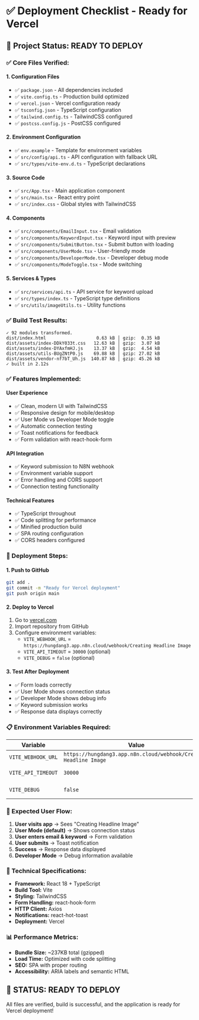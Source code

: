 # ✅ Deployment Checklist - Ready for Vercel

## 🎯 Project Status: READY TO DEPLOY

### **✅ Core Files Verified:**

#### **1. Configuration Files**
- ✅ `package.json` - All dependencies included
- ✅ `vite.config.ts` - Production build optimized
- ✅ `vercel.json` - Vercel configuration ready
- ✅ `tsconfig.json` - TypeScript configuration
- ✅ `tailwind.config.ts` - TailwindCSS configured
- ✅ `postcss.config.js` - PostCSS configured

#### **2. Environment Configuration**
- ✅ `env.example` - Template for environment variables
- ✅ `src/config/api.ts` - API configuration with fallback URL
- ✅ `src/types/vite-env.d.ts` - TypeScript declarations

#### **3. Source Code**
- ✅ `src/App.tsx` - Main application component
- ✅ `src/main.tsx` - React entry point
- ✅ `src/index.css` - Global styles with TailwindCSS

#### **4. Components**
- ✅ `src/components/EmailInput.tsx` - Email validation
- ✅ `src/components/KeywordInput.tsx` - Keyword input with preview
- ✅ `src/components/SubmitButton.tsx` - Submit button with loading
- ✅ `src/components/UserMode.tsx` - User-friendly mode
- ✅ `src/components/DeveloperMode.tsx` - Developer debug mode
- ✅ `src/components/ModeToggle.tsx` - Mode switching

#### **5. Services & Types**
- ✅ `src/services/api.ts` - API service for keyword upload
- ✅ `src/types/index.ts` - TypeScript type definitions
- ✅ `src/utils/imageUtils.ts` - Utility functions

### **✅ Build Test Results:**
```
✓ 92 modules transformed.
dist/index.html                   0.63 kB │ gzip:  0.35 kB
dist/assets/index-DDkY033t.css   12.63 kB │ gzip:  3.07 kB
dist/assets/index-DYAxfmHJ.js    13.37 kB │ gzip:  4.54 kB
dist/assets/utils-BUgZNtP0.js    69.88 kB │ gzip: 27.02 kB
dist/assets/vendor-nf7bT_Uh.js  140.87 kB │ gzip: 45.26 kB
✓ built in 2.12s
```

### **✅ Features Implemented:**

#### **User Experience**
- ✅ Clean, modern UI with TailwindCSS
- ✅ Responsive design for mobile/desktop
- ✅ User Mode vs Developer Mode toggle
- ✅ Automatic connection testing
- ✅ Toast notifications for feedback
- ✅ Form validation with react-hook-form

#### **API Integration**
- ✅ Keyword submission to N8N webhook
- ✅ Environment variable support
- ✅ Error handling and CORS support
- ✅ Connection testing functionality

#### **Technical Features**
- ✅ TypeScript throughout
- ✅ Code splitting for performance
- ✅ Minified production build
- ✅ SPA routing configuration
- ✅ CORS headers configured

### **🚀 Deployment Steps:**

#### **1. Push to GitHub**
```bash
git add .
git commit -m "Ready for Vercel deployment"
git push origin main
```

#### **2. Deploy to Vercel**
1. Go to [vercel.com](https://vercel.com)
2. Import repository from GitHub
3. Configure environment variables:
   - `VITE_WEBHOOK_URL` = `https://hungdang3.app.n8n.cloud/webhook/Creating Headline Image`
   - `VITE_API_TIMEOUT` = `30000` (optional)
   - `VITE_DEBUG` = `false` (optional)

#### **3. Test After Deployment**
- ✅ Form loads correctly
- ✅ User Mode shows connection status
- ✅ Developer Mode shows debug info
- ✅ Keyword submission works
- ✅ Response data displays correctly

### **📋 Environment Variables Required:**

| Variable | Value | Required |
|----------|-------|----------|
| `VITE_WEBHOOK_URL` | `https://hungdang3.app.n8n.cloud/webhook/Creating Headline Image` | ✅ Yes |
| `VITE_API_TIMEOUT` | `30000` | ❌ Optional |
| `VITE_DEBUG` | `false` | ❌ Optional |

### **🎯 Expected User Flow:**

1. **User visits app** → Sees "Creating Headline Image"
2. **User Mode (default)** → Shows connection status
3. **User enters email & keyword** → Form validation
4. **User submits** → Toast notification
5. **Success** → Response data displayed
6. **Developer Mode** → Debug information available

### **🔧 Technical Specifications:**

- **Framework:** React 18 + TypeScript
- **Build Tool:** Vite
- **Styling:** TailwindCSS
- **Form Handling:** react-hook-form
- **HTTP Client:** Axios
- **Notifications:** react-hot-toast
- **Deployment:** Vercel

### **📊 Performance Metrics:**
- **Bundle Size:** ~237KB total (gzipped)
- **Load Time:** Optimized with code splitting
- **SEO:** SPA with proper routing
- **Accessibility:** ARIA labels and semantic HTML

## 🎉 **STATUS: READY TO DEPLOY**

All files are verified, build is successful, and the application is ready for Vercel deployment! 